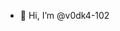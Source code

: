 - 👋 Hi, I’m @v0dk4-102

<!---
v0dk4-102/v0dk4-102 is a ✨ special ✨ repository because its `README.md` (this file) appears on your GitHub profile.
You can click the Preview link to take a look at your changes.
--->

